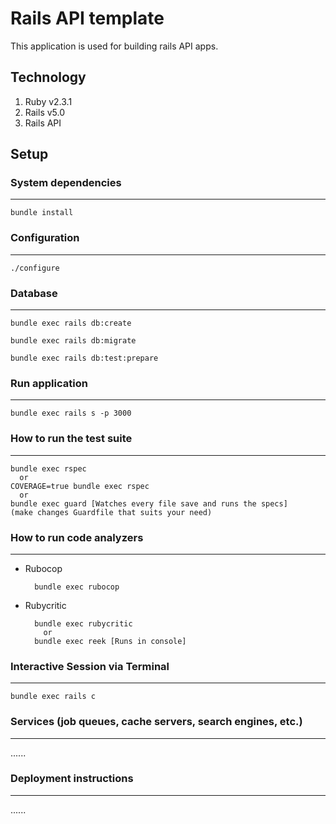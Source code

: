 Rails API template
=========

This application is used for building rails API apps.

## Technology

1. Ruby v2.3.1
2. Rails v5.0
3. Rails API

## Setup
### System dependencies
---------------------------------------------------

    bundle install

### Configuration
---------------------------------------------------

    ./configure

### Database
---------------------------------------------------

    bundle exec rails db:create

    bundle exec rails db:migrate

    bundle exec rails db:test:prepare

### Run application
---------------------------------------------------

    bundle exec rails s -p 3000

### How to run the test suite
---------------------------------------------------

    bundle exec rspec
      or
    COVERAGE=true bundle exec rspec
      or
    bundle exec guard [Watches every file save and runs the specs]
    (make changes Guardfile that suits your need)

### How to run code analyzers
---------------------------------------------------

* Rubocop

        bundle exec rubocop

* Rubycritic

        bundle exec rubycritic
          or
        bundle exec reek [Runs in console]

### Interactive Session via Terminal
---------------------------------------------------

    bundle exec rails c

### Services (job queues, cache servers, search engines, etc.)
---------------------------------------------------

  ......

### Deployment instructions
---------------------------------------------------

  ......
